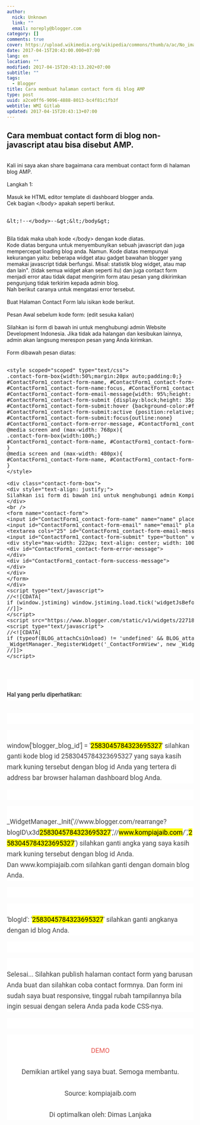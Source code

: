 ```yaml
---
author:
  nick: Unknown
  link: ""
  email: noreply@blogger.com
category: []
comments: true
cover: https://upload.wikimedia.org/wikipedia/commons/thumb/a/ac/No_image_available.svg/2048px-No_image_available.svg.png
date: 2017-04-15T20:43:00.000+07:00
lang: en
location: ""
modified: 2017-04-15T20:43:13.202+07:00
subtitle: ""
tags:
  - Blogger
title: Cara membuat halaman contact form di blog AMP
type: post
uuid: a2ce0ff6-9096-4888-8013-bc4f81c1fb3f
webtitle: WMI Gitlab
updated: 2017-04-15T20:43:13+07:00
---
```


<h2>Cara membuat contact form di blog non-javascript atau bisa disebut AMP.</h2><div><br></div><div>Kali ini saya akan share bagaimana cara membuat contact form di halaman blog AMP.</div><div><br></div><div>Langkah 1:&nbsp;</div><br>Masuk ke HTML editor template di dashboard blogger anda.<br>Cek bagian &lt;/body&gt; apakah seperti berikut.<br><br><pre class="notranslate">&amp;lt;!--&lt;/body&gt;--&amp;gt;&amp;lt;/body&amp;gt;</pre><div><br></div><div>Bila tidak maka ubah kode &lt;/body&gt; dengan kode diatas.</div><div>Kode diatas berguna untuk menyembunyikan sebuah javascript dan juga mempercepat loading blog anda. Namun. Kode diatas mempunyai kekurangan yaitu: beberapa widget atau gadget bawahan blogger yang memakai javascript tidak berfungsi. Misal: statistik blog widget, atau map dan lain". (tidak semua widget akan seperti itu) dan juga contact form menjadi error atau tidak dapat mengirim form atau pesan yang dikirimkan pengunjung tidak terkirim kepada admin blog.</div><div>Nah berikut caranya untuk mengatasi error tersebut.</div><div><br></div>Buat Halaman Contact Form lalu isikan kode berikut.<br><br>Pesan Awal sebelum kode form: (edit sesuka kalian)<br><br>Silahkan isi form di bawah ini untuk menghubungi admin Website Development Indonesia. Jika tidak ada halangan dan kesibukan lainnya, admin akan langsung merespon pesan yang Anda kirimkan.<br><br>Form dibawah pesan diatas:<br><br><pre class="notranslate">&lt;style scoped="scoped" type="text/css"&gt;<br>.contact-form-box{width:50%;margin:20px auto;padding:0;}<br>#ContactForm1_contact-form-name, #ContactForm1_contact-form-email{width: 70%;height:auto;margin: 5px auto 15px;padding: 10px;background: #ebebeb;border: 1px solid #ccc;color:#777;border-radius:3px;box-shadow: 0px 4px 0px 0px #c7c5c7;}<br>#ContactForm1_contact-form-name:focus, #ContactForm1_contact-form-email:focus, #ContactForm1_contact-form-email-message:focus{background: #fffff7;outline:none}<br>#ContactForm1_contact-form-email-message{width: 95%;height: 100px;margin: 5px auto;padding: 10px;background: #ebebeb;border: 1px solid #ccc;color:#777;font-family:Arial, sans-serif;border-radius:3px;box-shadow: 0px 4px 0px 0px #c7c5c7;}<br>#ContactForm1_contact-form-submit {display:block;height: 35px;float: left;color: #FFF;padding: 0 20px;margin: 10px 0 5px 0;cursor: pointer;background-color:#f4836a;box-shadow: 0px 4px 0px 0px #c75b45;border:1px solid #eb7d67;border-radius:3px;text-shadow:0px 1px 0px #de5135;}<br>#ContactForm1_contact-form-submit:hover {background-color:#f5785f;}<br>#ContactForm1_contact-form-submit:active {position:relative;top:2px;box-shadow: 0px 2px 0px 0px #c75b45;}<br>#ContactForm1_contact-form-submit:focus{outline:none}<br>#ContactForm1_contact-form-error-message, #ContactForm1_contact-form-success-message{width: 100%;margin-top:35px;text-align:left}<br>@media screen and (max-width: 768px){<br>.contact-form-box{width:100%;}<br>#ContactForm1_contact-form-name, #ContactForm1_contact-form-email,#ContactForm1_contact-form-email-message{width: 96%;}<br>}<br>@media screen and (max-width: 480px){<br>#ContactForm1_contact-form-name, #ContactForm1_contact-form-email,#ContactForm1_contact-form-email-message{width: 94%;}<br>}<br>&lt;/style&gt;<br><br>&lt;div class="contact-form-box"&gt;<br>&lt;div style="text-align: justify;"&gt;<br>Silahkan isi form di bawah ini untuk menghubungi admin Kompi Ajaib. Jika tidak ada halangan dan kesibukan lainnya, admin akan langsung merespon pesan yang Anda kirimkan.<br>&lt;/div&gt;<br>&lt;br /&gt;<br>&lt;form name="contact-form"&gt;<br>&lt;input id="ContactForm1_contact-form-name" name="name" placeholder="Name" size="30" type="text" value="" /&gt;&lt;br /&gt;<br>&lt;input id="ContactForm1_contact-form-email" name="email" placeholder="Email" size="30" type="text" value="" /&gt;&lt;br /&gt;<br>&lt;textarea cols="25" id="ContactForm1_contact-form-email-message" name="email-message" placeholder="Message" rows="5"&gt;&lt;/textarea&gt;&lt;br /&gt;<br>&lt;input id="ContactForm1_contact-form-submit" type="button" value="Kirim" /&gt;&lt;br /&gt;<br>&lt;div style="max-width: 222px; text-align: center; width: 100%;"&gt;<br>&lt;div id="ContactForm1_contact-form-error-message"&gt;<br>&lt;/div&gt;<br>&lt;div id="ContactForm1_contact-form-success-message"&gt;<br>&lt;/div&gt;<br>&lt;/div&gt;<br>&lt;/form&gt;<br>&lt;/div&gt;<br>&lt;script type="text/javascript"&gt;<br>//&lt;![CDATA[<br>if (window.jstiming) window.jstiming.load.tick('widgetJsBefore');<br>//]]&gt;<br>&lt;/script&gt;<br>&lt;script src="https://www.blogger.com/static/v1/widgets/2271878333-widgets.js" type="text/javascript"&gt;&lt;/script&gt;<br>&lt;script type="text/javascript"&gt;<br>//&lt;![CDATA[<br>if (typeof(BLOG_attachCsiOnload) != 'undefined' &amp;&amp; BLOG_attachCsiOnload != null) { window['blogger_templates_experiment_id'] = "templatesV1";window['blogger_blog_id'] = '2583045784323695327';BLOG_attachCsiOnload(''); }_WidgetManager._Init('//www.blogger.com/rearrange?blogID\x3d2583045784323695327','//www.kompiajaib.com/','2583045784323695327');<br>_WidgetManager._RegisterWidget('_ContactFormView', new _WidgetInfo('ContactForm1', 'footer1', null, document.getElementById('ContactForm1'), {'contactFormMessageSendingMsg': 'Sending...', 'contactFormMessageSentMsg': 'Your message has been sent.', 'contactFormMessageNotSentMsg': 'Message could not be sent. Please try again later.', 'contactFormInvalidEmailMsg': 'A valid email address is required.', 'contactFormEmptyMessageMsg': 'Message field cannot be empty.', 'title': 'Contact Form', 'blogId': '2583045784323695327', 'contactFormNameMsg': 'Name', 'contactFormEmailMsg': 'Email', 'contactFormMessageMsg': 'Message', 'contactFormSendMsg': 'Send', 'submitUrl': 'https://www.blogger.com/contact-form.do'}, 'displayModeFull'));<br>//]]&gt;<br>&lt;/script&gt;<br></pre><pre class="notranslate"></pre><pre class="notranslate"><h3 style="background-color: white; color: #444444; font-family: Roboto, Arial, sans-serif; font-size: 18px; line-height: 28.7999992370605px; text-align: justify; white-space: normal;"><br><span style="font-size: medium;">Hal yang perlu diperhatikan:</span></h3><br><div style="background-color: white; color: #444444; font-family: Roboto, Arial, sans-serif; font-size: 18px; line-height: 28.7999992370605px; text-align: justify; white-space: normal;"><br></div><br><div style="background-color: white; color: #444444; font-family: Roboto, Arial, sans-serif; font-size: 18px; line-height: 28.7999992370605px; white-space: normal;"><br><span class="kode">window['blogger_blog_id'] = '<mark>2583045784323695327</mark>'</span>&nbsp;silahkan ganti kode blog id&nbsp;<span class="kode">2583045784323695327</span>&nbsp;yang saya kasih mark kuning tersebut dengan blog id Anda yang tertera di address bar browser halaman dashboard blog Anda.</div><br><div style="background-color: white; color: #444444; font-family: Roboto, Arial, sans-serif; font-size: 18px; line-height: 28.7999992370605px; white-space: normal;"><br></div><br><div style="background-color: white; color: #444444; font-family: Roboto, Arial, sans-serif; font-size: 18px; line-height: 28.7999992370605px; white-space: normal;"><br><span class="kode">_WidgetManager._Init('//www.blogger.com/rearrange?blogID\x3d<mark>2583045784323695327</mark>','//<mark>www.kompiajaib.com</mark>/','<mark>2583045784323695327</mark>')</span>&nbsp;silahkan ganti angka yang saya kasih mark kuning tersebut dengan blog id Anda. Dan&nbsp;<span class="kode">www.kompiajaib.com</span>&nbsp;silahkan ganti dengan domain blog Anda.</div><br><div style="background-color: white; color: #444444; font-family: Roboto, Arial, sans-serif; font-size: 18px; line-height: 28.7999992370605px; text-align: justify; white-space: normal;"><br></div><br><div style="background-color: white; color: #444444; font-family: Roboto, Arial, sans-serif; font-size: 18px; line-height: 28.7999992370605px; white-space: normal;"><br><span class="kode">'blogId': '<mark>2583045784323695327</mark>'</span>&nbsp;silahkan ganti angkanya dengan id blog Anda.</div><br><div style="background-color: white; color: #444444; font-family: Roboto, Arial, sans-serif; font-size: 18px; line-height: 28.7999992370605px; text-align: justify; white-space: normal;"><br></div><br><div style="background-color: white; color: #444444; font-family: Roboto, Arial, sans-serif; font-size: 18px; line-height: 28.7999992370605px; white-space: normal;"><br>Selesai... Silahkan publish halaman contact form yang barusan Anda buat dan silahkan coba contact formnya. Dan form ini sudah saya buat responsive, tinggal rubah tampilannya bila ingin sesuai dengan selera Anda pada kode CSS-nya.</div><br><div style="background-color: white; color: #444444; font-family: Roboto, Arial, sans-serif; font-size: 18px; line-height: 28.7999992370605px; text-align: justify; white-space: normal;"><br></div><br><div style="background-color: white; color: #444444; font-family: Roboto, Arial, sans-serif; font-size: 18px; line-height: 28.7999992370605px; text-align: center; white-space: normal;"><br><span style="-webkit-transition: all 0.4s ease-in-out; color: #e8554e; font-size: large; text-decoration: none; transition: all 0.4s ease-in-out;"><a href="http://www.kompiajaib.com/p/contact-us.html" style="-webkit-transition: all 0.4s ease-in-out; color: #e8554e; text-decoration: none; transition: all 0.4s ease-in-out;" target="_blank" title="Demo Contact Form Blogger" rel="noopener noreferer nofollow">DEMO</a></span><br><br>Demikian artikel yang saya buat. Semoga membantu.<br><br>Source: kompiajaib.com<br><br>Di optimalkan oleh: Dimas Lanjaka</div><br></pre><script>document.querySelectorAll("pre,code");
  pretext.forEach(function (el) {
    el.classList.toggle("notranslate", true);
  });</script><script>document.querySelectorAll("pre,code");
  pretext.forEach(function (el) {
    el.classList.toggle("notranslate", true);
  });</script>